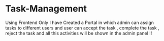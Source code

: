 # Task-Management
Using Frontend Only I have Created a Portal in which admin can assign tasks to different users and user can accept the task , complete the task , reject the task and all this activities will be shown in the admin panel !!
